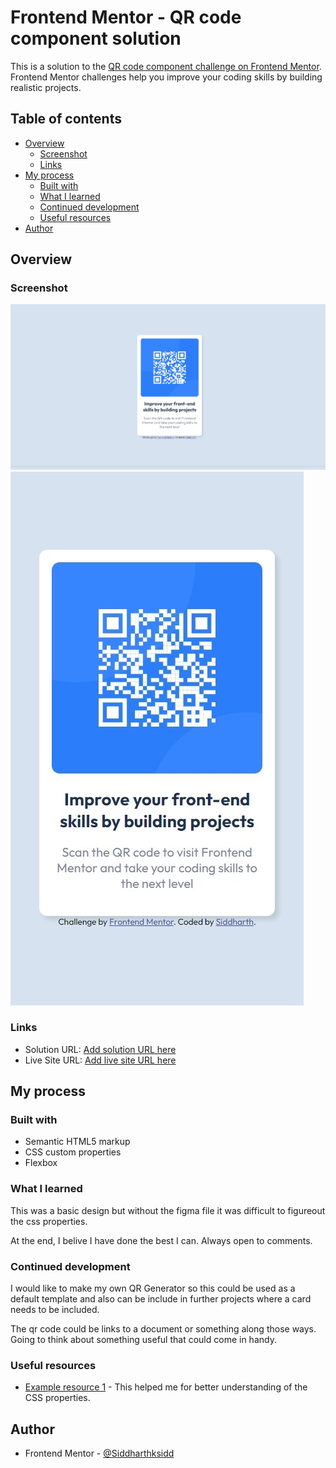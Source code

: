 # Frontend Mentor - QR code component solution

This is a solution to the [QR code component challenge on Frontend Mentor](https://www.frontendmentor.io/challenges/qr-code-component-iux_sIO_H). Frontend Mentor challenges help you improve your coding skills by building realistic projects. 

## Table of contents

- [Overview](#overview)
  - [Screenshot](#screenshot)
  - [Links](#links)
- [My process](#my-process)
  - [Built with](#built-with)
  - [What I learned](#what-i-learned)
  - [Continued development](#continued-development)
  - [Useful resources](#useful-resources)
- [Author](#author)


## Overview

### Screenshot

![](Desktop-capture.jpeg)
![](mobile-capture.jpeg)

### Links

- Solution URL: [Add solution URL here](https://github.com/Siddharthksidd/Frontend_mentor_Projects-qr-code)
- Live Site URL: [Add live site URL here](https://siddharthksidd.github.io/Frontend_mentor_Projects-qr-code/)

## My process

### Built with

- Semantic HTML5 markup
- CSS custom properties
- Flexbox

### What I learned

This was a basic design but without the figma file it was difficult to figureout the css properties.

At the end, I belive I have done the best I can. Always open to comments.

### Continued development


I would like to make my own QR Generator so this could be used as a default template and also can be include in further projects where a card needs to be included.

The qr code could be links to a document or something along those ways. Going to think about something useful that could come in handy.

### Useful resources

- [Example resource 1](https://www.w3schools.com/) - This helped me for better understanding of the CSS properties.

## Author

- Frontend Mentor - [@Siddharthksidd](https://www.frontendmentor.io/profile/Siddharthksidd)
